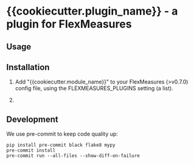 # {{cookiecutter.plugin_name}} - a plugin for FlexMeasures


## Usage


## Installation

1. Add "{{cookiecutter.module_name}}" to your FlexMeasures (>v0.7.0) config file,
   using the FLEXMEASURES_PLUGINS setting (a list).

2.  


## Development

We use pre-commit to keep code quality up:

    pip install pre-commit black flake8 mypy
    pre-commit install
    pre-commit run --all-files --show-diff-on-failure
